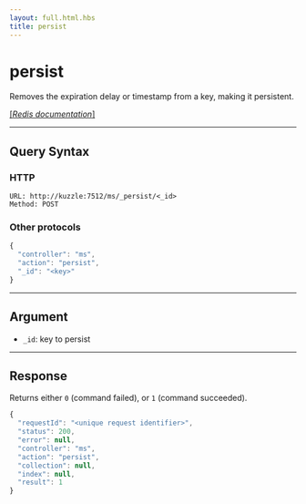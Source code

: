 ```yaml
---
layout: full.html.hbs
title: persist
---
```


# persist

Removes the expiration delay or timestamp from a key, making it persistent.

[[_Redis documentation_]](https://redis.io/commands/persist)

---

## Query Syntax

### HTTP

```http
URL: http://kuzzle:7512/ms/_persist/<_id>
Method: POST
```

### Other protocols

```js
{
  "controller": "ms",
  "action": "persist",
  "_id": "<key>"
}
```

---

## Argument

* `_id`: key to persist

---

## Response

Returns either `0` (command failed), or `1` (command succeeded).

```javascript
{
  "requestId": "<unique request identifier>",
  "status": 200,
  "error": null,
  "controller": "ms",
  "action": "persist",
  "collection": null,
  "index": null,
  "result": 1
}
```
